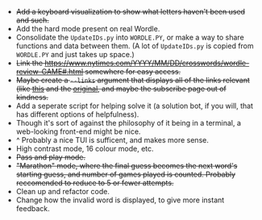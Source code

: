 - ~~Add a keyboard visualization to show what letters haven't been used and such.~~
- Add the hard mode present on real Wordle.
- Consolidate the `UpdateIDs.py` into `WORDLE.PY`, or make a way to share functions and data between them. (A lot of `UpdateIDs.py` is copied from `WORDLE.PY` and just takes up space.)
- ~~Link the https://www.nytimes.com/YYYY/MM/DD/crosswords/wordle-review-GAME#.html somewhere for easy access.~~
- ~~Maybe create a `--links` argument that displays all of the links relevant (like [this](https://www.nytimes.com/2022/02/10/crosswords/best-wordle-tips.html) and the [original](https://www.nytimes.com/games/wordle/index.html), and maybe the subscribe page out of kindness.~~
- Add a seperate script for helping solve it (a solution bot, if you will, that has different options of helpfulness).
- Though it's sort of against the philosophy of it being in a terminal, a web-looking front-end might be nice.
- ^ Probably a nice TUI is sufficent, and makes more sense.
- High contrast mode, 16 colour mode, etc.
- ~~Pass and play mode.~~
- ~~"Marathon" mode, where the final guess becomes the next word's starting guess, and number of games played is counted. Probably reccomended to reduce to 5 or fewer attempts.~~
- Clean up and refactor code.
- Change how the invalid word is displayed, to give more instant feedback.
